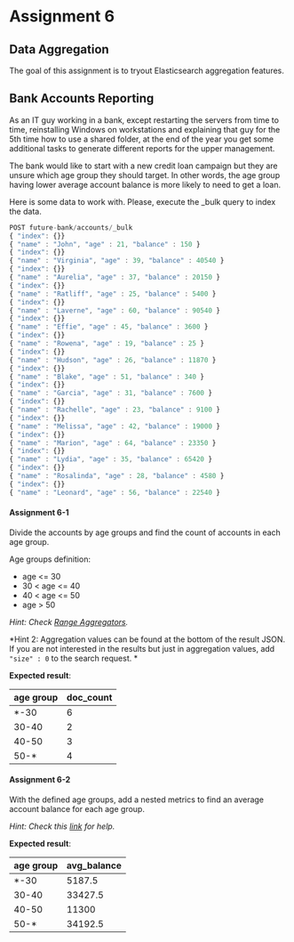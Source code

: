 # Assignment 6

## Data Aggregation

The goal of this assignment is to tryout Elasticsearch aggregation features.

## Bank Accounts Reporting 

As an IT guy working in a bank, except restarting the servers from time to time, reinstalling Windows
on workstations and explaining that guy for the 5th time how to use a shared folder, at the end of the year
you get some additional tasks to generate different reports for the upper management.

The bank would like to start with a new credit loan campaign but they are unsure which age group 
they should target. In other words, the age group having lower average account balance is more
likely to need to get a loan.

Here is some data to work with. Please, execute the _bulk query to index the data.

```javascript
POST future-bank/accounts/_bulk
{ "index": {}}
{ "name" : "John", "age" : 21, "balance" : 150 }
{ "index": {}}
{ "name" : "Virginia", "age" : 39, "balance" : 40540 }
{ "index": {}}
{ "name" : "Aurelia", "age" : 37, "balance" : 20150 }
{ "index": {}}
{ "name" : "Ratliff", "age" : 25, "balance" : 5400 }
{ "index": {}}
{ "name" : "Laverne", "age" : 60, "balance" : 90540 }
{ "index": {}}
{ "name" : "Effie", "age" : 45, "balance" : 3600 }
{ "index": {}}
{ "name" : "Rowena", "age" : 19, "balance" : 25 }
{ "index": {}}
{ "name" : "Hudson", "age" : 26, "balance" : 11870 }
{ "index": {}}
{ "name" : "Blake", "age" : 51, "balance" : 340 }
{ "index": {}}
{ "name" : "Garcia", "age" : 31, "balance" : 7600 }
{ "index": {}}
{ "name" : "Rachelle", "age" : 23, "balance" : 9100 }
{ "index": {}}
{ "name" : "Melissa", "age" : 42, "balance" : 19000 }
{ "index": {}}
{ "name" : "Marion", "age" : 64, "balance" : 23350 }
{ "index": {}}
{ "name" : "Lydia", "age" : 35, "balance" : 65420 }
{ "index": {}}
{ "name" : "Rosalinda", "age" : 28, "balance" : 4580 }
{ "index": {}}
{ "name" : "Leonard", "age" : 56, "balance" : 22540 }
```

#### Assignment 6-1

Divide the accounts by age groups and find the count of accounts in each age group.

Age groups definition:
* age <= 30
* 30 < age <= 40
* 40 < age <= 50
* age > 50

*Hint: Check [Range Aggregators](https://www.elastic.co/guide/en/elasticsearch/reference/current/search-aggregations-bucket-range-aggregation.html).*

*Hint 2: Aggregation values can be found at the bottom of the result JSON. 
If you are not interested in the results but just in aggregation values, add `"size" : 0` 
to the search request. *

**Expected result**: 

|age group|doc_count|
|---------|---------|
|*-30|6|
|30-40|2|
|40-50|3|
|50-*|4|


#### Assignment 6-2

With the defined age groups, add a nested metrics to find an average account balance for each age group.

*Hint: Check this [link](https://www.elastic.co/guide/en/elasticsearch/guide/current/_adding_a_metric_to_the_mix.html)
for help.*

**Expected result**:  

|age group|avg_balance|
|---------|---------|
|*-30|5187.5|
|30-40|33427.5|
|40-50|11300|
|50-*|34192.5|


 
